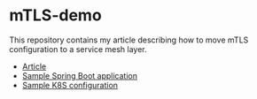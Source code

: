 # mTLS-demo
This repository contains my article describing how to move mTLS configuration to a service mesh layer.

* [Article](https://github.com/PiotrekSt/mtls-demo/blob/main/article/article.md)
* [Sample Spring Boot application](https://github.com/PiotrekSt/mtls-demo/tree/main/code)
* [Sample K8S configuration](https://github.com/PiotrekSt/mtls-demo/tree/main/k8s-templates)

